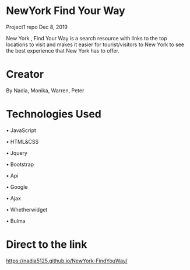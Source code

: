 # NewYork Find Your Way

Project1 repo Dec 8, 2019

New York , Find Your Way is a search resource with links to the top locations to visit and makes it easier for tourist/visitors to New York to see the best experience that New York has to offer.

# Creator 

By Nadia, Monika, Warren, Peter


# Technologies Used

•	JavaScript

•	HTML&CSS

•	Jquery

•	Bootstrap 

•	Api

•	Google

•	Ajax

•	Whetherwidget

•	Bulma


# Direct to the link 
https://nadia5125.github.io/NewYork-FindYouWay/



